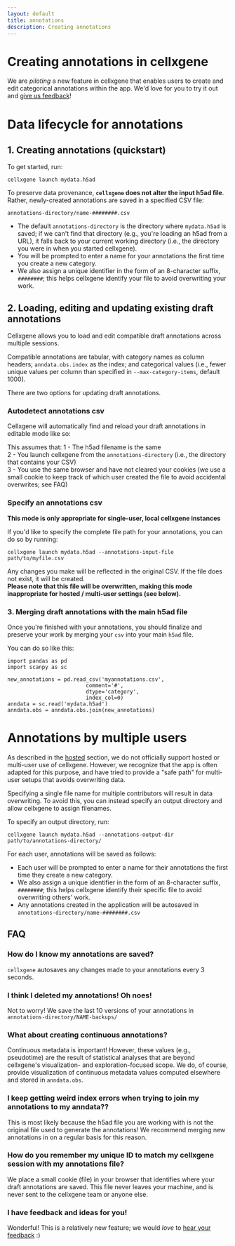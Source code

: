 ```yaml
---
layout: default
title: annotations
description: Creating annotations
---
```


# Creating annotations in cellxgene

We are _piloting_ a new feature in cellxgene that enables users to create and edit categorical annotations within the app. We'd love for you to try it out and [give us feedback](contact)!

# Data lifecycle for annotations  
## 1. Creating annotations (quickstart)

To get started, run:
```
cellxgene launch mydata.h5ad
```

To preserve data provenance, **`cellxgene` does not alter the input h5ad file**.  Rather, newly-created annotations are saved in a specified CSV file:  
```
annotations-directory/name-########.csv
```

- The default `annotations-directory` is the directory where `mydata.h5ad` is saved; if we can't find that directory (e.g., you're loading an h5ad from a URL), it falls back to your current working directory (i.e., the directory you were in when you started cellxgene).
- You will be prompted to enter a name for your annotations the first time you create a new category.  
- We also assign a unique identifier in the form of an 8-character suffix, `########`; this helps cellxgene identify your file to avoid overwriting your work.

## 2. Loading, editing and updating existing draft annotations  

Cellxgene allows you to load and edit compatible draft annotations across multiple sessions.

Compatible annotations are tabular, with category names as column headers; `anndata.obs.index` as the index; and categorical values (i.e., fewer unique values per column than specified in `--max-category-items`, default 1000).

There are two options for updating draft annotations.

### Autodetect annotations csv

Cellxgene will automatically find and reload your draft annotations in editable mode like so:

This assumes that:
1 - The h5ad filename is the same  
2 - You launch cellxgene from the `annotations-directory` (i.e., the directory that contains your CSV)  
3 - You use the same browser and have not cleared your cookies (we use a small cookie to keep track of which user created the file to avoid accidental overwrites; see FAQ)


### Specify an annotations csv  
**This mode is only appropriate for single-user, local cellxgene instances**

If you'd like to specify the complete file path for your annotations, you can do so by running:  
```
cellxgene launch mydata.h5ad --annotations-input-file path/to/myfile.csv
```

Any changes you make will be reflected in the original CSV. If the file does not exist, it will be created.  
**Please note that this file will be overwritten, making this mode inappropriate for hosted / multi-user settings (see below).**

### 3. Merging draft annotations with the main h5ad file

Once you're finished with your annotations, you should finalize and preserve your work by merging your `csv` into your main `h5ad` file.

You can do so like this:  
```
import pandas as pd
import scanpy as sc

new_annotations = pd.read_csv('myannotations.csv',
                         comment='#',
                         dtype='category',
                         index_col=0)
anndata = sc.read('mydata.h5ad')
anndata.obs = anndata.obs.join(new_annotations)
```

# Annotations by multiple users  

As described in the [hosted](hosted) section, we do not officially support hosted or multi-user use of cellxgene. However, we recognize that the app is often adapted for this purpose, and have tried to provide a "safe path" for multi-user setups that avoids overwriting data.

Specifying a single file name for multiple contributors will result in data overwriting. To avoid this, you can instead specify an output directory and allow cellxgene to assign filenames.

To specify an output directory, run:  
```
cellxgene launch mydata.h5ad --annotations-output-dir path/to/annotations-directory/
```

For each user, annotations will be saved as follows:  
- Each user will be prompted to enter a name for their annotations the first time they create a new category.  
- We also assign a unique identifier in the form of an 8-character suffix, `########`; this helps cellxgene identify their specific file to avoid overwriting others' work.
- Any annotations created in the application will be autosaved in `annotations-directory/name-########.csv`



## FAQ

### How do I know my annotations are saved?
`cellxgene` autosaves any changes made to your annotations every 3 seconds.

### I think I deleted my annotations! Oh noes!  
Not to worry! We save the last 10 versions of your annotations in `annotations-directory/NAME-backups/`

### What about creating continuous annotations?  
Continuous metadata is important! However, these values (e.g., pseudotime) are the result of statistical analyses that are beyond cellxgene's visualization- and exploration-focused scope. We do, of course, provide visualization of continuous metadata values computed elsewhere and stored in `anndata.obs`.

### I keep getting weird index errors when trying to join my annotations to my anndata??  
This is most likely because the h5ad file you are working with is not the original file used to generate the annotations! We recommend merging new annotations in on a regular basis for this reason.

### How do you remember my unique ID to match my cellxgene session with my annotations file?
We place a small cookie (file) in your browser that identifies where your draft annotations are saved. This file never leaves your machine, and is never sent to the cellxgene team or anyone else.

### I have feedback and ideas for you!
Wonderful! This is a relatively new feature; we would _love_ to [hear your feedback](contact) :)
